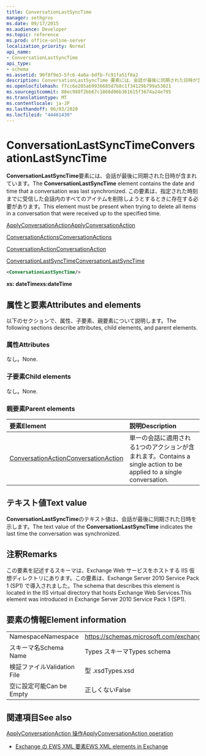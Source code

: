 ```yaml
---
title: ConversationLastSyncTime
manager: sethgros
ms.date: 09/17/2015
ms.audience: Developer
ms.topic: reference
ms.prod: office-online-server
localization_priority: Normal
api_name:
- ConversationLastSyncTime
api_type:
- schema
ms.assetid: 90f8f9e3-5fc6-4a6a-bdfb-fc91fa51f8a2
description: ConversationLastSyncTime 要素には、会話が最後に同期された日時が含まれています。 この要素は、指定された時刻までに受信した会話内のすべてのアイテムを削除しようとするときに存在する必要があります。
ms.openlocfilehash: f7cc6e205ab9936685d7b8c1f34129b799a53021
ms.sourcegitcommit: 88ec988f2bb67c1866d06b361615f3674a24e795
ms.translationtype: MT
ms.contentlocale: ja-JP
ms.lasthandoff: 06/03/2020
ms.locfileid: "44461430"
---
```

# <a name="conversationlastsynctime"></a><span data-ttu-id="a60a5-104">ConversationLastSyncTime</span><span class="sxs-lookup"><span data-stu-id="a60a5-104">ConversationLastSyncTime</span></span>

<span data-ttu-id="a60a5-105">**ConversationLastSyncTime**要素には、会話が最後に同期された日時が含まれています。</span><span class="sxs-lookup"><span data-stu-id="a60a5-105">The **ConversationLastSyncTime** element contains the date and time that a conversation was last synchronized.</span></span> <span data-ttu-id="a60a5-106">この要素は、指定された時刻までに受信した会話内のすべてのアイテムを削除しようとするときに存在する必要があります。</span><span class="sxs-lookup"><span data-stu-id="a60a5-106">This element must be present when trying to delete all items in a conversation that were received up to the specified time.</span></span> 
  
[<span data-ttu-id="a60a5-107">ApplyConversationAction</span><span class="sxs-lookup"><span data-stu-id="a60a5-107">ApplyConversationAction</span></span>](applyconversationaction.md)
  
[<span data-ttu-id="a60a5-108">ConversationActions</span><span class="sxs-lookup"><span data-stu-id="a60a5-108">ConversationActions</span></span>](conversationactions.md)
  
[<span data-ttu-id="a60a5-109">ConversationAction</span><span class="sxs-lookup"><span data-stu-id="a60a5-109">ConversationAction</span></span>](conversationaction.md)
  
[<span data-ttu-id="a60a5-110">ConversationLastSyncTime</span><span class="sxs-lookup"><span data-stu-id="a60a5-110">ConversationLastSyncTime</span></span>](conversationlastsynctime.md)
  
```XML
<ConversationLastSyncTime/>
```

 <span data-ttu-id="a60a5-111">**xs: dateTime**</span><span class="sxs-lookup"><span data-stu-id="a60a5-111">**xs:dateTime**</span></span>
## <a name="attributes-and-elements"></a><span data-ttu-id="a60a5-112">属性と要素</span><span class="sxs-lookup"><span data-stu-id="a60a5-112">Attributes and elements</span></span>

<span data-ttu-id="a60a5-113">以下のセクションで、属性、子要素、親要素について説明します。</span><span class="sxs-lookup"><span data-stu-id="a60a5-113">The following sections describe attributes, child elements, and parent elements.</span></span>
  
### <a name="attributes"></a><span data-ttu-id="a60a5-114">属性</span><span class="sxs-lookup"><span data-stu-id="a60a5-114">Attributes</span></span>

<span data-ttu-id="a60a5-115">なし。</span><span class="sxs-lookup"><span data-stu-id="a60a5-115">None.</span></span>
  
### <a name="child-elements"></a><span data-ttu-id="a60a5-116">子要素</span><span class="sxs-lookup"><span data-stu-id="a60a5-116">Child elements</span></span>

<span data-ttu-id="a60a5-117">なし。</span><span class="sxs-lookup"><span data-stu-id="a60a5-117">None.</span></span>
  
### <a name="parent-elements"></a><span data-ttu-id="a60a5-118">親要素</span><span class="sxs-lookup"><span data-stu-id="a60a5-118">Parent elements</span></span>

|<span data-ttu-id="a60a5-119">**要素**</span><span class="sxs-lookup"><span data-stu-id="a60a5-119">**Element**</span></span>|<span data-ttu-id="a60a5-120">**説明**</span><span class="sxs-lookup"><span data-stu-id="a60a5-120">**Description**</span></span>|
|:-----|:-----|
|[<span data-ttu-id="a60a5-121">ConversationAction</span><span class="sxs-lookup"><span data-stu-id="a60a5-121">ConversationAction</span></span>](conversationaction.md) <br/> |<span data-ttu-id="a60a5-122">単一の会話に適用される1つのアクションが含まれます。</span><span class="sxs-lookup"><span data-stu-id="a60a5-122">Contains a single action to be applied to a single conversation.</span></span>  <br/> |
   
## <a name="text-value"></a><span data-ttu-id="a60a5-123">テキスト値</span><span class="sxs-lookup"><span data-stu-id="a60a5-123">Text value</span></span>

<span data-ttu-id="a60a5-124">**ConversationLastSyncTime**のテキスト値は、会話が最後に同期された日時を示します。</span><span class="sxs-lookup"><span data-stu-id="a60a5-124">The text value of the **ConversationLastSyncTime** indicates the last time the conversation was synchronized.</span></span> 
  
## <a name="remarks"></a><span data-ttu-id="a60a5-125">注釈</span><span class="sxs-lookup"><span data-stu-id="a60a5-125">Remarks</span></span>

<span data-ttu-id="a60a5-126">この要素を記述するスキーマは、Exchange Web サービスをホストする IIS 仮想ディレクトリにあります。この要素は、Exchange Server 2010 Service Pack 1 (SP1) で導入されました。</span><span class="sxs-lookup"><span data-stu-id="a60a5-126">The schema that describes this element is located in the IIS virtual directory that hosts Exchange Web Services.This element was introduced in Exchange Server 2010 Service Pack 1 (SP1).</span></span>
  
## <a name="element-information"></a><span data-ttu-id="a60a5-127">要素の情報</span><span class="sxs-lookup"><span data-stu-id="a60a5-127">Element information</span></span>

|||
|:-----|:-----|
|<span data-ttu-id="a60a5-128">Namespace</span><span class="sxs-lookup"><span data-stu-id="a60a5-128">Namespace</span></span>  <br/> |https://schemas.microsoft.com/exchange/services/2006/types  <br/> |
|<span data-ttu-id="a60a5-129">スキーマ名</span><span class="sxs-lookup"><span data-stu-id="a60a5-129">Schema Name</span></span>  <br/> |<span data-ttu-id="a60a5-130">Types スキーマ</span><span class="sxs-lookup"><span data-stu-id="a60a5-130">Types schema</span></span>  <br/> |
|<span data-ttu-id="a60a5-131">検証ファイル</span><span class="sxs-lookup"><span data-stu-id="a60a5-131">Validation File</span></span>  <br/> |<span data-ttu-id="a60a5-132">型 .xsd</span><span class="sxs-lookup"><span data-stu-id="a60a5-132">Types.xsd</span></span>  <br/> |
|<span data-ttu-id="a60a5-133">空に設定可能</span><span class="sxs-lookup"><span data-stu-id="a60a5-133">Can be Empty</span></span>  <br/> |<span data-ttu-id="a60a5-134">正しくない</span><span class="sxs-lookup"><span data-stu-id="a60a5-134">False</span></span>  <br/> |
   
## <a name="see-also"></a><span data-ttu-id="a60a5-135">関連項目</span><span class="sxs-lookup"><span data-stu-id="a60a5-135">See also</span></span>



[<span data-ttu-id="a60a5-136">ApplyConversationAction 操作</span><span class="sxs-lookup"><span data-stu-id="a60a5-136">ApplyConversationAction operation</span></span>](applyconversationaction-operation.md)


- [<span data-ttu-id="a60a5-137">Exchange の EWS XML 要素</span><span class="sxs-lookup"><span data-stu-id="a60a5-137">EWS XML elements in Exchange</span></span>](ews-xml-elements-in-exchange.md)

